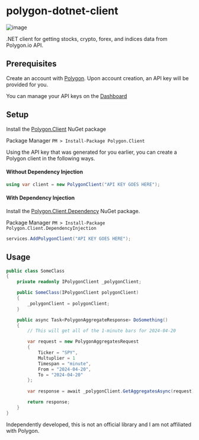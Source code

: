 # polygon-dotnet-client

![image](https://github.com/rwitzlib/polygon-dotnet-client/blob/master/docs/polygon_icon.png)

.NET client for getting stocks, crypto, forex, and indices data from Polygon.io API.

## Prerequisites
Create an account with [Polygon](https://www.polygon.io).  Upon account creation, an API key will be provided for you.

You can manage your API keys on the [Dashboard](https://polygon.io/dashboard/api-keys)

## Setup

Install the [Polygon.Client](http://nuget.org/packages/polygon.client) NuGet package 

Package Manager `PM > Install-Package Polygon.Client`

Using the API key that was generated for you earlier, you can create a Polygon client in the following ways.

#### Without Dependency Injection

```c#
using var client = new PolygonClient("API KEY GOES HERE");
```

#### With Dependency Injection

Install the [Polygon.Client.Dependency](http://nuget.org/packages/polygon.client.dependencyinjection) NuGet package.

Package Manager `PM > Install-Package Polygon.Client.DependencyInjection`

```c#
services.AddPolygonClient("API KEY GOES HERE");
```

## Usage

```c#
public class SomeClass
{
	private readonly IPolygonClient _polygonClient;

	public SomeClass(IPolygonClient polygonClient)
	{
		_polygonClient = polygonClient;
	}

	public async Task<PolygonAggregateResponse> DoSomething()
	{
        // This will get all of the 1-minute bars for 2024-04-20

        var request = new PolygonAggregatesRequest
        {
            Ticker = "SPY",
            Multuplier = 1
            Timespan = "minute",
            From = "2024-04-20",
            To = "2024-04-20"
        };
        
        var response = await _polygonClient.GetAggregatesAsync(request);

        return response;
	}
}
```


Independently developed, this is not an official library and I am not affiliated with Polygon.
